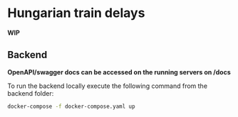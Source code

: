 # Hungarian train delays

**WIP**

## Backend

**OpenAPI/swagger docs can be accessed on the running servers on /docs**

To run the backend locally execute the following command from the backend folder:

```bash
docker-compose -f docker-compose.yaml up
```
